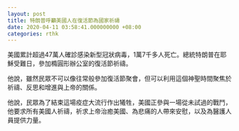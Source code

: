 ```yaml
---
layout: post
title: 特朗普呼籲美國人在復活節為國家祈禱
date: 2020-04-11 03:58:41.000000000 +08:00
categories: rthk
---
```


美國累計超過47萬人確診感染新型冠狀病毒，1萬7千多人死亡。總統特朗普在耶穌受難日，參加橢圓形辦公室的復活節祈禱。

他說，雖然民眾不可以像往常般參加復活節聚會，但可以利用這個神聖時間聚焦於祈禱、反思和增進與上帝的關係。

他說，民眾為了結束這場疫症大流行作出犧牲，美國正參與一場從未試過的戰鬥，他要求所有美國人祈禱，祈求上帝治癒美國、為悲痛的人帶來安慰，以及為醫護人員提供力量。

